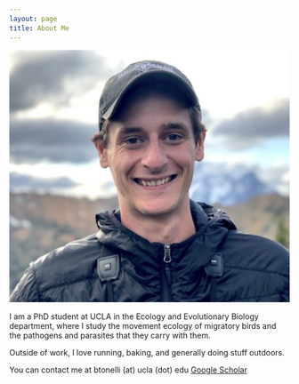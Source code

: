 ```yaml
---
layout: page
title: About Me
---
```

<img src="/Ben_Prof_Pic_crop.jpeg" />

I am a PhD student at UCLA in the Ecology and Evolutionary Biology department, where I study the movement ecology of migratory birds and the pathogens and parasites that they carry with them.

Outside of work, I love running, baking, and generally doing stuff outdoors.

You can contact me at btonelli (at) ucla (dot) edu
<a href="https://scholar.google.com/citations?user=KFxgef4AAAAJ&hl=en">Google Scholar</a>
